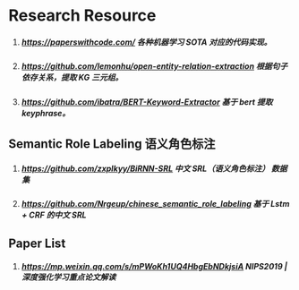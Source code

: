 # Research Resource


1. ##### <https://paperswithcode.com/> 各种机器学习 SOTA 对应的代码实现。
2. ##### <https://github.com/lemonhu/open-entity-relation-extraction> 根据句子依存关系，提取 KG 三元组。
3. ##### <https://github.com/ibatra/BERT-Keyword-Extractor> 基于 bert 提取 keyphrase。

## Semantic Role Labeling 语义角色标注

1. ##### <https://github.com/zxplkyy/BiRNN-SRL>  中文 SRL（语义角色标注） 数据集
2. ##### <https://github.com/Nrgeup/chinese_semantic_role_labeling> 基于 Lstm + CRF 的中文 SRL 



## Paper List

1. ##### <https://mp.weixin.qq.com/s/mPWoKh1UQ4HbgEbNDkjsiA> NIPS2019 | 深度强化学习重点论文解读

